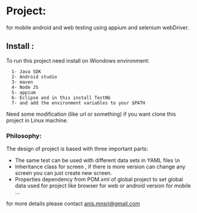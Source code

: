 # Project:
for mobile android and web testing using appium and selenium webDriver.
## Install :

To run this project need install on Wiondows environment:

```
  1- Java SDK 
  2- Android studio
  3- maven
  4- Node JS
  5- appium 
  6- Eclipse and in this install TestNG
  7- and add the environment variables to your $PATH
```
  Need some modification (like url or something) if you want clone this project in Linux machine.
  
  ### Philosophy: 
  
  The design of project is based with three important parts:
  
  * The same test can be used with different data sets in YAML files \n
  * Inheritance class for screen , if there is more version can change any screen you can just create new screen.
  * Properties dependency from POM.xml of global project to set global data used for project like browser for web or android version for mobile ...
  
  
  for more details please contact anis.mnsri@gmail.com
